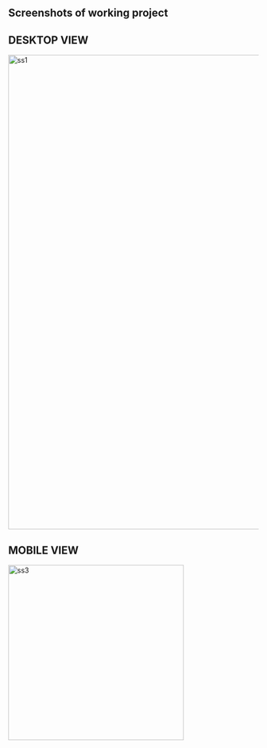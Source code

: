 ## Screenshots of working project 


## DESKTOP VIEW
<img width="956" alt="ss1" src="https://github.com/Saumya1610/hotel-landing-page/assets/127005091/9b5c09c2-c697-4e18-8064-c7317136c976">


## MOBILE VIEW
<img width="353" alt="ss3" src="https://github.com/Saumya1610/hotel-landing-page/assets/127005091/80d827e8-9503-44c0-94fc-9fa3d9a2245e">

